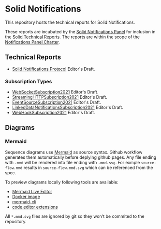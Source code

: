 # Solid Notifications

This repository hosts the technical reports for Solid Notifications.

These reports are incubated by the [Solid Notifications Panel](https://github.com/solid/notifications-panel) for inclusion in the [Solid Technical Reports](https://solidproject.org/TR/). The reports are within the scope of the [Notifications Panel Charter](https://github.com/solid/process/blob/main/notifications-panel-charter.md).

## Technical Reports
* [Solid Notifications Protocol](https://solid.github.io/notifications/protocol) Editor's Draft.

### Subscription Types
* [WebSocketSubscription2021](https://solid.github.io/notifications/websocket-subscription-2021) Editor's Draft.
* [StreamingHTTPSubscription2021](https://solid.github.io/notifications/streaming-http-subscription-2021) Editor's Draft.
* [EventSourceSubscription2021](https://solid.github.io/notifications/eventsource-subscription-2021) Editor's Draft.
* [LinkedDataNotificationsSubscription2021](https://solid.github.io/notifications/linkeddatanotifications-subscription-2021) Editor's Draft.
* [WebHookSubscription2021](https://github.com/solid/notifications/blob/main/webhook-subscription.md) Editor's Draft.

## Diagrams

### Mermaid

Sequence diagrams use [Mermaid](https://mermaid-js.github.io/mermaid/) as source syntax.
Github workflow generates them automatically before deplying github pages.
Any file ending with `.mmd` will be rendered into file ending with `.mmd.svg`.
For exmple `source-flow.mmd` results in `source-flow.mmd.svg` which can be referenced from the spec.

To preview diagrams locally following tools are available:

* [Mermaid Live Editor](https://mermaid-js.github.io/mermaid-live-editor/)
* [Docker image](https://hub.docker.com/r/matthewfeickert/mermaid-cli)
* [mermaid-cli](https://www.npmjs.com/package/@mermaid-js/mermaid-cli)
* [code editor extensions](https://github.com/mermaid-js/mermaid/blob/develop/docs/integrations.md#editor-plugins)

All `*.mmd.svg` files are ignored by git so they won't be commited to the repository.
